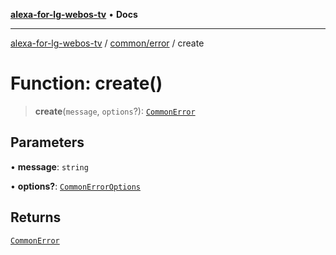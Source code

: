 [**alexa-for-lg-webos-tv**](../../../README.md) • **Docs**

***

[alexa-for-lg-webos-tv](../../../modules.md) / [common/error](../README.md) / create

# Function: create()

> **create**(`message`, `options`?): [`CommonError`](../classes/CommonError.md)

## Parameters

• **message**: `string`

• **options?**: [`CommonErrorOptions`](../type-aliases/CommonErrorOptions.md)

## Returns

[`CommonError`](../classes/CommonError.md)

